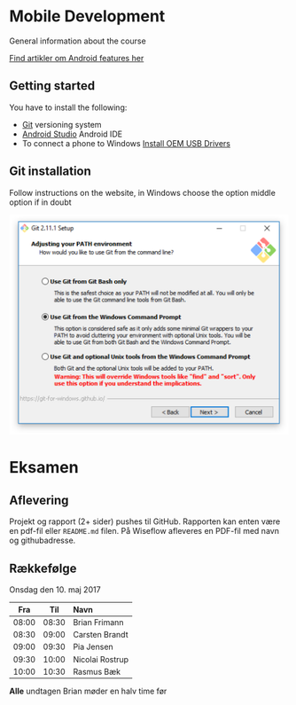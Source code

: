 # Mobile Development

General information about the course

[Find artikler om Android features her](https://github.com/eguahlak/2016b-sem4-template-master-detail)

## Getting started

You have to install the following:
* [Git](https://git-scm.com/downloads) versioning system
* [Android Studio](https://developer.android.com/studio/index.html) Android IDE
* To connect a phone to Windows [Install OEM USB Drivers](https://developer.android.com/studio/run/oem-usb.html)

## Git installation

Follow instructions on the website,
in Windows choose the option middle option if in doubt

![Command prompt options](/image/git-dialog.png)

# Eksamen

## Aflevering

Projekt og rapport (2+ sider) pushes til GitHub. Rapporten kan enten være en pdf-fil eller `README.md` filen.
På Wiseflow afleveres en PDF-fil med navn og githubadresse.

## Rækkefølge

Onsdag den 10. maj 2017

| Fra   | Til   | Navn            |
| :---: | :---: | :-------------- |
| 08:00 | 08:30 | Brian Frimann   |
| 08:30 | 09:00 | Carsten Brandt  |
| 09:00 | 09:30 | Pia Jensen      |
| 09:30 | 10:00 | Nicolai Rostrup |
| 10:00 | 10:30 | Rasmus Bæk      |

__Alle__ undtagen Brian møder en halv time før
